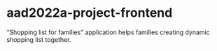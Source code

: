 # aad2022a-project-frontend
“Shopping list for families” application helps families creating dynamic shopping list together.
